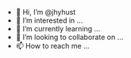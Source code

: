 - 👋 Hi, I’m @jhyhust
- 👀 I’m interested in ...
- 🌱 I’m currently learning ...
- 💞️ I’m looking to collaborate on ...
- 📫 How to reach me ...

<!---
jhyhust/jhyhust is a ✨ special ✨ repository because its `README.md` (this file) appears on your GitHub profile.
You can click the Preview link to take a look at your changes.
--->
